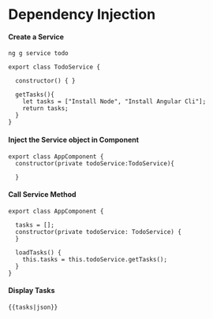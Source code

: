 # Dependency Injection


#### Create a Service
```
ng g service todo
```
```
export class TodoService {

  constructor() { }

  getTasks(){
    let tasks = ["Install Node", "Install Angular Cli"];
    return tasks;
  }
}
```

#### Inject the Service object in Component
```
export class AppComponent {
  constructor(private todoService:TodoService){

  }
```

#### Call Service Method
```
export class AppComponent {

  tasks = [];
  constructor(private todoService: TodoService) {
  }

  loadTasks() {
    this.tasks = this.todoService.getTasks();
  }
}
```

#### Display Tasks
```
{{tasks|json}}
```


